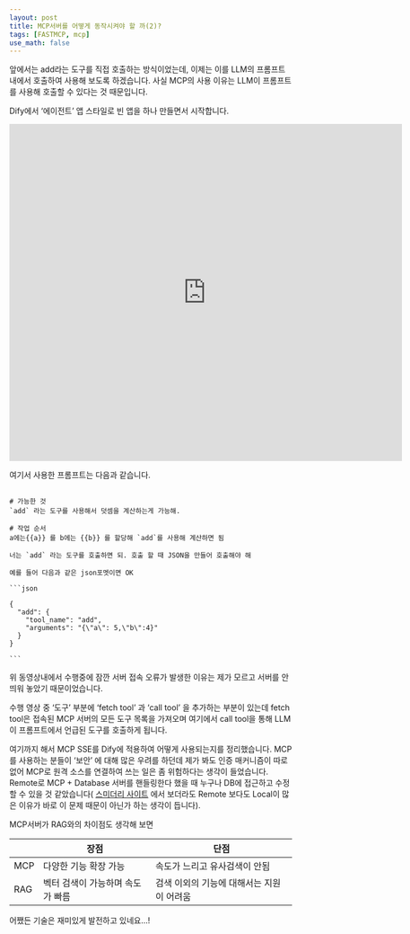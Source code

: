 ```yaml
---
layout: post
title: MCP서버를 어떻게 동작시켜야 할 까(2)?
tags: [FASTMCP, mcp]
use_math: false
---
```






앞에서는 add라는 도구를 직접 호출하는 방식이었는데, 이제는 이를 LLM의 프롬프트 내에서 호출하여 사용해 보도록 하겠습니다. 사실 MCP의 사용 이유는 LLM이 프롬프트를 사용해 호출할 수 있다는 것 때문입니다.

Dify에서 ‘에이전트’ 앱 스타일로 빈 앱을 하나 만들면서 시작합니다. 

<iframe width="700" height="600" src="https://www.youtube.com/embed/7f_xPlJ7EAQ?si=Ju-Ey12zFIE-K85z" title="YouTube video player" frameborder="0" allow="accelerometer; autoplay; clipboard-write; encrypted-media; gyroscope; picture-in-picture; web-share" referrerpolicy="strict-origin-when-cross-origin" allowfullscreen></iframe>



여기서 사용한 프롬프트는 다음과 같습니다.

````

# 가능한 것
`add` 라는 도구를 사용해서 덧셈을 계산하는게 가능해. 

# 작업 순서
a에는{{a}} 를 b에는 {{b}} 를 할당해 `add`를 사용해 계산하면 됨

너는 `add` 라는 도구를 호출하면 되. 호출 할 때 JSON을 만들어 호출해야 해

예를 들어 다음과 같은 json포멧이면 OK

```json

{
  "add": {
    "tool_name": "add",
    "arguments": "{\"a\": 5,\"b\":4}"
  }
}

```
````



위 동영상내에서 수행중에 잠깐 서버 접속 오류가 발생한 이유는 제가 모르고 서버를 안띄워 놓았기 때문이었습니다. 

수행 영상 중 ‘도구’ 부분에 ‘fetch tool’ 과 ‘call tool’ 을 추가하는 부분이 있는데 fetch tool은 접속된 MCP 서버의 모든 도구 목록을 가져오며 여기에서 call tool을 통해 LLM이 프롬프트에서 언급된 도구를 호출하게 됩니다. 

여기까지 해서 MCP SSE를 Dify에 적용하여 어떻게 사용되는지를 정리했습니다. MCP를 사용하는 분들이 ‘보안’ 에 대해 많은 우려를 하던데 제가 봐도 인증 매커니즘이 따로 없어 MCP로 원격 소스를 연결하여 쓰는 일은 좀 위험하다는 생각이 들었습니다. Remote로 MCP + Database 서버를 핸들링한다 했을 때 누구나 DB에 접근하고 수정할 수 있을 것 같았습니다( [스미더리 사이트](https://smithery.ai/) 에서 보더라도 Remote 보다도 Local이 많은 이유가 바로 이 문제 때문이 아닌가 하는 생각이 듭니다).

MCP서버가 RAG와의 차이점도 생각해 보면

|      | 장점                             | 단점                                      |
| ---- | -------------------------------- | ----------------------------------------- |
| MCP  | 다양한 기능 확장 가능            | 속도가 느리고 유사검색이 안됨             |
| RAG  | 벡터 검색이 가능하며 속도가 빠름 | 검색 이외의 기능에 대해서는 지원이 어려움 |



어쨌든 기술은 재미있게 발전하고 있네요…!

